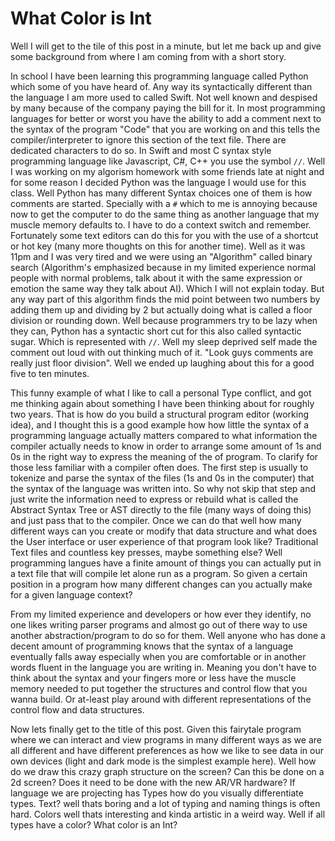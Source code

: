 # What Color is Int

Well I will get to the tile of this post in a minute, but let me back up and give some background from where I am coming from with a short story. 

In school I have been learning this programming language called Python which some of you have heard of. Any way its syntactically different than the language I am more used to called Swift. Not well known and despised by many because of the company paying the bill for it. In most programming languages for better or worst you have the ability to add a comment next to the syntax of the program "Code" that you are working on and this tells the compiler/interpreter to ignore this section of the text file. There are dedicated characters to do so. In Swift and most C syntax style programming language like Javascript, C#, C++ you use the symbol `//`. Well I was working on my algorism homework with some friends late at night and for some reason I decided Python was the language I would use for this class. Well Python has many different Syntax choices one of them is how comments are started. Specially with a `#` which to me is annoying because now to get the computer to do the same thing as another language that my muscle memory defaults to. I have to do a context switch and remember. Fortunately some text editors can do this for you with the use of a shortcut or hot key (many more thoughts on this for another time). Well as it was 11pm and I was very tired and we were using an "Algorithm" called binary search (Algorithm's emphasized because in my limited experience normal people with normal problems, talk about it with the same expression or emotion the same way they talk about AI). Which I will not explain today. But any way part of this algorithm finds the mid point between two numbers by adding them up and dividing by 2 but actually doing what is called a floor division or rounding down. Well because programmers try to be lazy when they can, Python has a syntactic short cut for this also called syntactic sugar. Which is represented with `//`. Well my sleep deprived self made the comment out loud with out thinking much of it. "Look guys comments are really just floor division". Well we ended up laughing about this for a good five to ten minutes. 

This funny example of what I like to call a personal Type conflict, and got me thinking again about something I have been thinking about for roughly two years. That is how do you build a structural program editor (working idea), and I thought this is a good example how how little the syntax of a programming language actually matters compared to what information the compiler actually needs to know in order to arrange some amount of 1s and 0s in the right way to express the meaning of the of program. To clarify for those less familiar with a compiler often does. The first step is usually to tokenize and parse the syntax of the files (1s and 0s in the computer) that the syntax of the language was written into. So why not skip that step and just write the information need to express or rebuild what is called the Abstract Syntax Tree or AST directly to the file (many ways of doing this) and just pass that to the compiler. Once we can do that well how many different ways can you create or modify that data structure and what does the User interface or user experience of that program look like? Traditional Text files and countless key presses, maybe something else? Well programming langues have a finite amount of things you can actually put in a text file that will compile let alone run as a program. So given a certain position in a program how many different changes can you actually make for a given language context?

From my limited experience and developers or how ever they identify, no one likes writing parser programs and almost go out of there way to use another abstraction/program to do so for them. Well anyone who has done a decent amount of programming knows that the syntax of a language eventually falls away especially when you are comfortable or in another words fluent in the language you are writing in. Meaning you don't have to think about the syntax and your fingers more or less have the muscle memory needed to put together the structures and control flow that you wanna build. Or at-least play around with different representations of the control flow and data structures.

Now lets finally get to the title of this post. Given this fairytale program where we can interact and view programs in many different ways as we are all different and have different preferences as how we like to see data in our own devices (light and dark mode is the simplest example here). Well how do we draw this crazy graph structure on the screen? Can this be done on a 2d screen? Does it need to be done with the new AR/VR hardware? If language we are projecting  has Types how do you visually differentiate types. Text? well thats boring and a lot of typing and naming things is often hard. Colors well thats interesting and kinda artistic in a weird way. Well if all types have a color? What color is an Int?